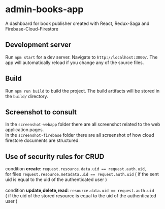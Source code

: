# admin-books-app
A dashboard for book publisher created with React, Redux-Saga and Firebase-Cloud-Firestore

## Development server
Run `npm start` for a dev server. Navigate to `http://localhost:3000/`. 
The app will automatically reload if you change any of the source files.

## Build
Run `npm run build` to build the project. The build artifacts will be stored in the `build/` directory.

## Screenshot to consult
In the `screenshot-webapp` folder there are all screenshot related to the web application pages. <br/>
In the `screenshot-firebase` folder there are all screenshot of how cloud firestore documents are structured.

## Use of security rules for CRUD
condition <strong>create</strong>: `request.resource.data.uid == request.auth.uid`, <br/> for files `request.resource.metadata.uid == request.auth.uid` ( if the sent uid is equal to the uid of the authenticated user ) 
<br/><br/>
condition <strong>update,delete,read</strong>: `resource.data.uid == request.auth.uid` <br/>( if the uid of the stored resource is equal to the uid of the authenticated user )

